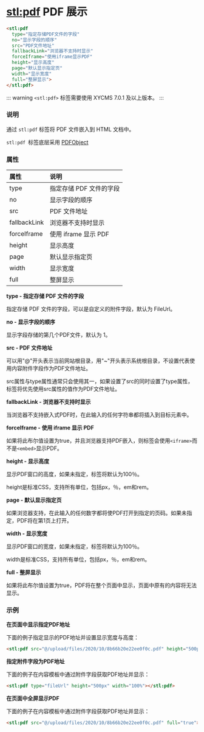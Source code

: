 # <stl:pdf> PDF 展示

```html
<stl:pdf
  type="指定存储PDF文件的字段"
  no="显示字段的顺序"
  src="PDF文件地址"
  fallbackLink="浏览器不支持时显示"
  forceIframe="使用iframe显示PDF"
  height="显示高度"
  page="默认显示指定页"
  width="显示宽度"
  full="整屏显示">
</stl:pdf>
```

::: warning
`<stl:pdf>` 标签需要使用 XYCMS 7.0.1 及以上版本。
:::

### 说明

通过 `stl:pdf` 标签将 PDF 文件嵌入到 HTML 文档中。

`stl:pdf `标签底层采用 [PDFObject](https://pdfobject.com/)

### 属性

| 属性 | 说明 |
|:------|:-----|
| type | 指定存储 PDF 文件的字段 |
| no | 显示字段的顺序 |
| src | PDF 文件地址 |
| fallbackLink | 浏览器不支持时显示 |
| forceIframe | 使用 iframe 显示 PDF |
| height | 显示高度 |
| page | 默认显示指定页 |
| width | 显示宽度 |
| full | 整屏显示 |

**type - 指定存储 PDF 文件的字段**

指定存储 PDF 文件的字段，可以是自定义的附件字段，默认为 FileUrl。

**no - 显示字段的顺序**

显示字段存储的第几个PDF文件，默认为 1。

**src - PDF 文件地址**

可以用"@"开头表示当前网站根目录，用"~"开头表示系统根目录，不设置代表使用内容附件字段作为PDF文件地址。

src属性与type属性通常只会使用其一，如果设置了src的同时设置了type属性，标签将优先使用src属性的值作为PDF文件地址。

**fallbackLink - 浏览器不支持时显示**

当浏览器不支持嵌入式PDF时，在此输入的任何字符串都将插入到目标元素中。

**forceIframe - 使用 iframe 显示 PDF**

如果将此布尔值设置为true，并且浏览器支持PDF嵌入，则标签会使用`<iframe>`而不是`<embed>`显示PDF。

**height - 显示高度**

显示PDF窗口的高度，如果未指定，标签将默认为100％。

height是标准CSS，支持所有单位，包括px，％，em和rem。

**page - 默认显示指定页**

如果浏览器支持，在此输入的任何数字都将使PDF打开到指定的页码。如果未指定，PDF将在第1页上打开。

**width - 显示宽度**

显示PDF窗口的宽度，如果未指定，标签将默认为100％。

width是标准CSS，支持所有单位，包括px，％，em和rem。

**full - 整屏显示**

如果将此布尔值设置为true，PDF将在整个页面中显示，页面中原有的内容将无法显示。

### 示例

**在页面中显示指定PDF地址**

下面的例子指定显示的PDF地址并设置显示宽度与高度：

```html
<stl:pdf src="@/upload/files/2020/10/8b66b20e22ee0f0c.pdf" height="500px" width="100%"></stl:pdf>
```

**指定附件字段为PDF地址**

下面的例子在内容模板中通过附件字段获取PDF地址并显示：

```html
<stl:pdf type="fileUrl" height="500px" width="100%"></stl:pdf>
```

**在页面中全屏显示PDF**

下面的例子在内容模板中通过附件字段获取PDF地址并显示：

```html
<stl:pdf src="@/upload/files/2020/10/8b66b20e22ee0f0c.pdf" full="true"></stl:pdf>
```
